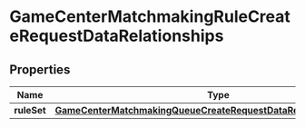 

# GameCenterMatchmakingRuleCreateRequestDataRelationships


## Properties

| Name | Type | Description | Notes |
|------------ | ------------- | ------------- | -------------|
|**ruleSet** | [**GameCenterMatchmakingQueueCreateRequestDataRelationshipsRuleSet**](GameCenterMatchmakingQueueCreateRequestDataRelationshipsRuleSet.md) |  |  |



